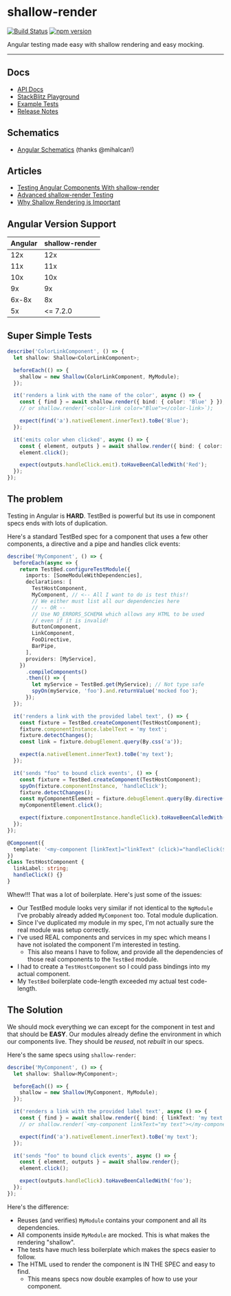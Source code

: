 # shallow-render

[![Build Status](https://travis-ci.org/getsaf/shallow-render.svg?branch=master)](https://travis-ci.org/getsaf/shallow-render)
[![npm version](https://badge.fury.io/js/shallow-render.svg)](https://www.npmjs.com/package/shallow-render)

Angular testing made easy with shallow rendering and easy mocking.

---

## Docs

- [API Docs](https://getsaf.github.io/shallow-render)
- [StackBlitz Playground](https://stackblitz.com/github/getsaf/shallow-render-stackblitz)
- [Example Tests](https://github.com/getsaf/shallow-render/tree/master/lib/examples)
- [Release Notes](https://github.com/getsaf/shallow-render/releases)

## Schematics

- [Angular Schematics](https://github.com/mihalcan/shallow-render-shematics) (thanks @mihalcan!)

## Articles

- [Testing Angular Components With shallow-render](https://medium.com/@getsaf/testing-angular-components-with-shallow-render-9334d16dc2e3?source=friends_link&sk=5c72c2bf4ce91da656916dc680f8b1cf)
- [Advanced shallow-render Testing](https://medium.com/@getsaf/advanced-shallow-render-testing-for-angular-components-452ce74d5f88?source=friends_link&sk=91d48511b60871c7b34b1bbb231ce1a5)
- [Why Shallow Rendering is Important](https://medium.com/@getsaf/why-shallow-rendering-is-import-in-angular-unit-tests-84569d571b72?source=friends_link&sk=4576570c948a531036cc8fe9e2dc9a19)

## Angular Version Support

| Angular | shallow-render |
| ------- | -------------- |
| 12x     | 12x            |
| 11x     | 11x            |
| 10x     | 10x            |
| 9x      | 9x             |
| 6x-8x   | 8x             |
| 5x      | <= 7.2.0       |

## Super Simple Tests

```typescript
describe('ColorLinkComponent', () => {
  let shallow: Shallow<ColorLinkComponent>;

  beforeEach(() => {
    shallow = new Shallow(ColorLinkComponent, MyModule);
  });

  it('renders a link with the name of the color', async () => {
    const { find } = await shallow.render({ bind: { color: 'Blue' } });
    // or shallow.render(`<color-link color="Blue"></color-link>`);

    expect(find('a').nativeElement.innerText).toBe('Blue');
  });

  it('emits color when clicked', async () => {
    const { element, outputs } = await shallow.render({ bind: { color: 'Red' } });
    element.click();

    expect(outputs.handleClick.emit).toHaveBeenCalledWith('Red');
  });
});
```

## The problem

Testing in Angular is **HARD**. TestBed is powerful but its use in component specs ends with lots of duplication.

Here's a standard TestBed spec for a component that uses a few other components, a directive and a pipe and handles click events:

```typescript
describe('MyComponent', () => {
  beforeEach(async => {
    return TestBed.configureTestModule({
      imports: [SomeModuleWithDependencies],
      declarations: [
        TestHostComponent,
        MyComponent, // <-- All I want to do is test this!!
        // We either must list all our dependencies here
        // -- OR --
        // Use NO_ERRORS_SCHEMA which allows any HTML to be used
        // even if it is invalid!
        ButtonComponent,
        LinkComponent,
        FooDirective,
        BarPipe,
      ],
      providers: [MyService],
    })
      .compileComponents()
      .then(() => {
        let myService = TestBed.get(MyService); // Not type safe
        spyOn(myService, 'foo').and.returnValue('mocked foo');
      });
  });

  it('renders a link with the provided label text', () => {
    const fixture = TestBed.createComponent(TestHostComponent);
    fixture.componentInstance.labelText = 'my text';
    fixture.detectChanges();
    const link = fixture.debugElement.query(By.css('a'));

    expect(a.nativeElement.innerText).toBe('my text');
  });

  it('sends "foo" to bound click events', () => {
    const fixture = TestBed.createComponent(TestHostComponent);
    spyOn(fixture.componentInstance, 'handleClick');
    fixture.detectChanges();
    const myComponentElement = fixture.debugElement.query(By.directive(MyComponent));
    myComponentElement.click();

    expect(fixture.componentInstance.handleClick).toHaveBeenCalledWith('foo');
  });
});

@Component({
  template: '<my-component [linkText]="linkText" (click)="handleClick($event)"></my-component>',
})
class TestHostComponent {
  linkLabel: string;
  handleClick() {}
}
```

Whew!!! That was a lot of boilerplate. Here's just some of the issues:

- Our TestBed module looks very similar if not identical to the `NgModule` I've probably already added `MyComponent` too. Total module duplication.
- Since I've duplicated my module in my spec, I'm not actually sure the real module was setup correctly.
- I've used REAL components and services in my spec which means I have not isolated the component I'm interested in testing.
  - This also means I have to follow, and provide all the dependencies of those real components to the `TestBed` module.
- I had to create a `TestHostComponent` so I could pass bindings into my actual component.
- My `TestBed` boilerplate code-length exceeded my actual test code-length.

## The Solution

We should mock everything we can except for the component in test and that should be **EASY**. Our modules already define the environment in which our components live. They should be _reused_, not _rebuilt_ in our specs.

Here's the same specs using `shallow-render`:

```typescript
describe('MyComponent', () => {
  let shallow: Shallow<MyComponent>;

  beforeEach(() => {
    shallow = new Shallow(MyComponent, MyModule);
  });

  it('renders a link with the provided label text', async () => {
    const { find } = await shallow.render({ bind: { linkText: 'my text' } });
    // or shallow.render(`<my-component linkText="my text"></my-component>`);

    expect(find('a').nativeElement.innerText).toBe('my text');
  });

  it('sends "foo" to bound click events', async () => {
    const { element, outputs } = await shallow.render();
    element.click();

    expect(outputs.handleClick).toHaveBeenCalledWith('foo');
  });
});
```

Here's the difference:

- Reuses (and verifies) `MyModule` contains your component and all its dependencies.
- All components inside `MyModule` are mocked. This is what makes the rendering "shallow".
- The tests have much less boilerplate which makes the specs easier to follow.
- The HTML used to render the component is IN THE SPEC and easy to find.
  - This means specs now double examples of how to use your component.
